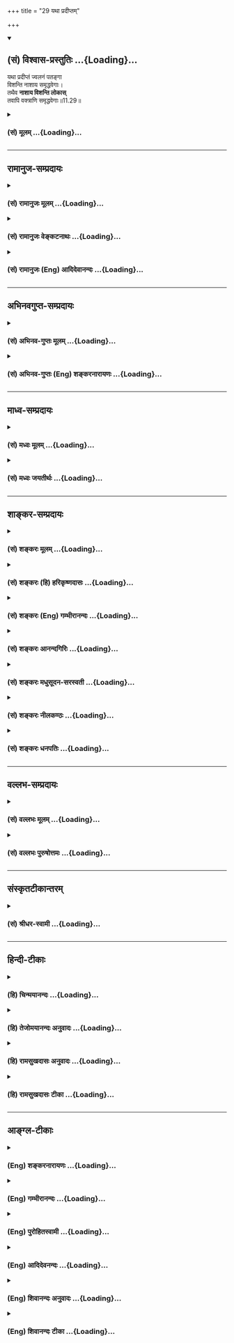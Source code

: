 +++
title = "29 यथा प्रदीप्तम्"

+++
<div class="js_include" newlevelforh1="2" title="(सं) विश्वास-प्रस्तुतिः" unfilled url="/purANam_vaiShNavam/mahAbhAratam/06-bhIShma-parva/03-bhagavad-gItA-parva/saMskRtam/vishvAsa-prastutiH/11_vishva-rUpa-darshana/29_yathA_pradIptam.md">
<details open><summary><h2>(सं) विश्वास-प्रस्तुतिः ...{Loading}...</h2></summary>

यथा प्रदीप्तं ज्वलनं पतङ्गा  
विशन्ति नाशाय समृद्धवेगाः।  
तथैव **नाशाय विशन्ति लोकास्**  
तवापि वक्त्राणि समृद्धवेगाः॥11.29॥
</details>
</div>
<div class="js_include collapsed" newlevelforh1="3" title="(सं) मूलम्" unfilled url="/purANam_vaiShNavam/mahAbhAratam/06-bhIShma-parva/03-bhagavad-gItA-parva/saMskRtam/mUlam/11_vishva-rUpa-darshana/29_yathA_pradIptam.md">
<details><summary><h3>(सं) मूलम् ...{Loading}...</h3></summary>

यथा प्रदीप्तं ज्वलनं पतङ्गा  
विशन्ति नाशाय समृद्धवेगाः।  
तथैव नाशाय विशन्ति लोका  
स्तवापि वक्त्राणि समृद्धवेगाः।।11.29।।
</details>
</div>


_________________
## रामानुज-सम्प्रदायः
<div class="js_include collapsed" newlevelforh1="3" title="(सं) रामानुजः मूलम्" unfilled url="/purANam_vaiShNavam/mahAbhAratam/06-bhIShma-parva/03-bhagavad-gItA-parva/saMskRtam/rAmAnujaH/mUlam/11_vishva-rUpa-darshana/29_yathA_pradIptam.md">
<details><summary><h3>(सं) रामानुजः मूलम् ...{Loading}...</h3></summary>

।।11.29।। एते राज**लोका बहवो नदीनाम्** अम्बुप्रवाहाः **समुद्रम्** इव
**प्रदीप्तज्वलनम्** इव च शलभाः **तव वक्त्राणि अभिविज्वलन्ति** स्वयम् एव
त्वरमाणा आत्म**नाशाय** विशन्ति।

</details>
</div>
<div class="js_include collapsed" newlevelforh1="3" title="(सं) रामानुजः वेङ्कटनाथः" unfilled url="/purANam_vaiShNavam/mahAbhAratam/06-bhIShma-parva/03-bhagavad-gItA-parva/saMskRtam/rAmAnujaH/venkaTanAthaH/11_vishva-rUpa-darshana/29_yathA_pradIptam.md">
<details><summary><h3>(सं) रामानुजः वेङ्कटनाथः ...{Loading}...</h3></summary>

।। 11.29त्वरमाणाः \[11।27\] इत्युक्तस्वव्यापारमूलविनाशत्वे; सर्वेषां
चैकस्मिन्नेवोपसंहारे तस्य चैकस्य
सर्वसंहारानुगुणसामान्याकारेणावस्थानमात्रे च दृष्टान्तद्वयं
श्लोकद्वयेनोच्यते -- यथेति। पाण्डवादीनां सर्वेषामपि
विनाशानभिधानाज्जगत्प्रतपन्तीत्येतावन्मात्रस्य चानन्तरमुक्तेःनरलोकवीराः
इत्युक्त एवार्थोलोकाः इत्युक्त इत्यभिप्रायेणएते राजलोका इति सङ्कलय्य
कथितम्। अम्बुवेगाः इत्यत्र वेगशब्दस्यात्र वेगवद्विषयत्वव्यञ्जनाय
प्रवाहशब्दः। पतङ्गशब्दस्यानेकार्थस्यात्र शकुन्तादिविषयत्वव्यावर्तनायशलभा
इत्युक्तम्। अभिविज्वलन्ति इति पदं पूर्वश्लोकस्थमपि
समनन्तरश्लोकगतज्वलनदृष्टान्तौपयिकमिति व्यञ्जनाय ज्वलनदृष्टान्तादनन्तरं
पठितम्। समृद्धवेगाः
इत्येतत्प्रागुक्तत्वरमाणपदसमानार्थमित्यभिप्रेत्यस्वयमेव त्वरमाणा
इत्युक्तम्। पतङ्गानां प्रदीपादिषु पक्षवेगादिभिर्नाशकत्वस्यापि
सम्भवात्तद्व्यवच्छेदःप्रदीप्तज्वलनम् इति वचनेन विवक्षित इति
व्यञ्जनायआत्मनाशायेत्युक्तम्। नदीप्रवाहस्य नाशो नाम
पृथग्भूतप्रवाहाकारत्यागः येन नदीप्रवाहव्यपदेशस्तस्मिन्नेव द्रव्ये
निवर्तते पतङ्गानां तु द्रव्यान्तरव्यपदेशयोग्यभस्मताद्यापत्तिरिति
प्रकारभेदप्रदर्शनाय दृष्टान्तद्वयाभिधानम्। यद्वा स्वेच्छया
निवर्तितुमशक्यमित्येवमभिप्रायः प्रवाहदृष्टान्तः तथाविधस्य विनाशस्य
स्वेच्छामूलव्यापारहेतुकत्वव्यञ्जनाय पतङ्गदृष्टान्तः। ईश्वरस्यापि च
सर्वप्रवेशेऽप्यपरिपूर्णत्वविवक्षया समुद्रनिदर्शनम्; सहसा विध्वंसनाय तु
ज्वलनोदाहरणम्।  
  

</details>
</div>
<div class="js_include collapsed" newlevelforh1="3" title="(सं) रामानुजः (Eng) आदिदेवानन्दः" unfilled url="/purANam_vaiShNavam/mahAbhAratam/06-bhIShma-parva/03-bhagavad-gItA-parva/saMskRtam/rAmAnujaH/english/AdidevAnandaH/11_vishva-rUpa-darshana/29_yathA_pradIptam.md">
<details><summary><h3>(सं) रामानुजः (Eng) आदिदेवानन्दः ...{Loading}...</h3></summary>

11.28 - 11.29 These innumerable kings rush to their destruction in Your flaming mouths, even as many torrents of rivers flow towards the ocean and moths rush into a blazing fire.

</details>
</div>


_________________
## अभिनवगुप्त-सम्प्रदायः
<div class="js_include collapsed" newlevelforh1="3" title="(सं) अभिनव-गुप्तः मूलम्" unfilled url="/purANam_vaiShNavam/mahAbhAratam/06-bhIShma-parva/03-bhagavad-gItA-parva/saMskRtam/abhinava-guptaH/mUlam/11_vishva-rUpa-darshana/29_yathA_pradIptam.md">
<details><summary><h3>(सं) अभिनव-गुप्तः मूलम् ...{Loading}...</h3></summary>

।।11.29।। No commentary.  
  

</details>
</div>
<div class="js_include collapsed" newlevelforh1="3" title="(सं) अभिनव-गुप्तः (Eng) शङ्करनारायणः" unfilled url="/purANam_vaiShNavam/mahAbhAratam/06-bhIShma-parva/03-bhagavad-gItA-parva/saMskRtam/abhinava-guptaH/english/shankaranArAyaNaH/11_vishva-rUpa-darshana/29_yathA_pradIptam.md">
<details><summary><h3>(सं) अभिनव-गुप्तः (Eng) शङ्करनारायणः ...{Loading}...</h3></summary>

11.29 Sri Abhinavagupta did not comment upon this sloka.

</details>
</div>


_________________
## माध्व-सम्प्रदायः
<div class="js_include collapsed" newlevelforh1="3" title="(सं) मध्वः मूलम्" unfilled url="/purANam_vaiShNavam/mahAbhAratam/06-bhIShma-parva/03-bhagavad-gItA-parva/saMskRtam/madhvaH/mUlam/11_vishva-rUpa-darshana/29_yathA_pradIptam.md">
<details><summary><h3>(सं) मध्वः मूलम् ...{Loading}...</h3></summary>

।।11.29।। Sri Madhvacharya did not comment on this sloka.,

</details>
</div>
<div class="js_include collapsed" newlevelforh1="3" title="(सं) मध्वः जयतीर्थः" unfilled url="/purANam_vaiShNavam/mahAbhAratam/06-bhIShma-parva/03-bhagavad-gItA-parva/saMskRtam/madhvaH/jayatIrthaH/11_vishva-rUpa-darshana/29_yathA_pradIptam.md">
<details><summary><h3>(सं) मध्वः जयतीर्थः ...{Loading}...</h3></summary>

।।11.29।। Sri Jayatirtha did not comment on this sloka.  
  

</details>
</div>


_________________
## शाङ्कर-सम्प्रदायः
<div class="js_include collapsed" newlevelforh1="3" title="(सं) शङ्करः मूलम्" unfilled url="/purANam_vaiShNavam/mahAbhAratam/06-bhIShma-parva/03-bhagavad-gItA-parva/saMskRtam/shankaraH/mUlam/11_vishva-rUpa-darshana/29_yathA_pradIptam.md">
<details><summary><h3>(सं) शङ्करः मूलम् ...{Loading}...</h3></summary>

।।11.29।। --,**यथा प्रदीप्तं ज्वलनम्** अग्निं **पतङ्गाः** पक्षिणः
**विशन्ति नाशाय** विनाशाय **समृद्धवेगाः** समृद्धः उद्भूतः वेगः गतिः
येषां ते समृद्धवेगाः; **तथैव नाशाय विशन्ति लोकाः** प्राणिनः **तवापि
वक्त्राणि समृद्धवेगाः**।। त्वं पुनः --,

</details>
</div>
<div class="js_include collapsed" newlevelforh1="3" title="(सं) शङ्करः (हि) हरिकृष्णदासः" unfilled url="/purANam_vaiShNavam/mahAbhAratam/06-bhIShma-parva/03-bhagavad-gItA-parva/saMskRtam/shankaraH/hindI/harikRShNadAsaH/11_vishva-rUpa-darshana/29_yathA_pradIptam.md">
<details><summary><h3>(सं) शङ्करः (हि) हरिकृष्णदासः ...{Loading}...</h3></summary>

।।11.29।। वे किसलिये और किस प्रकार प्रवेश कर रहे हैं; सो कहते हैं --,
जैसे पतंग -- पक्षीगण अपने नाशके लिये दौड़दौड़कर अत्यन्त वेगसे प्रदीप्त
अग्निमें प्रवेश करते हैं; वैसे ही ( ये सब ) प्राणी भी नष्ट होनेके लिये
दौड़दौड़कर अत्यन्त वेगके साथ आपके मुखोंमें प्रवेश कर रहे हैं। जिनका वेग
-- गति बढ़ी हुई हो; वे समृद्धवेग कहलाते हैं।  
  
,

</details>
</div>
<div class="js_include collapsed" newlevelforh1="3" title="(सं) शङ्करः (Eng) गम्भीरानन्दः" unfilled url="/purANam_vaiShNavam/mahAbhAratam/06-bhIShma-parva/03-bhagavad-gItA-parva/saMskRtam/shankaraH/english/gambhIrAnandaH/11_vishva-rUpa-darshana/29_yathA_pradIptam.md">
<details><summary><h3>(सं) शङ्करः (Eng) गम्भीरानन्दः ...{Loading}...</h3></summary>

11.29 Yatha, as; patangah, moths, flying insects; visanti, enter;
samrddha-vegah, with increased haste; into a pradiptam, glowing;
jvalanam, fire; nasaya, for destruction; tatha eva, in that very way; do
the lokah, creatures; visanti, enter into; tava, Your; vaktrani, mouths;
api, too; samrddha-vegah, with increased hurry; nasaya, for destruction.
You, again-

</details>
</div>
<div class="js_include collapsed" newlevelforh1="3" title="(सं) शङ्करः आनन्दगिरिः" unfilled url="/purANam_vaiShNavam/mahAbhAratam/06-bhIShma-parva/03-bhagavad-gItA-parva/saMskRtam/shankaraH/AnandagiriH/11_vishva-rUpa-darshana/29_yathA_pradIptam.md">
<details><summary><h3>(सं) शङ्करः आनन्दगिरिः ...{Loading}...</h3></summary>

।।11.29।। प्रवेशप्रयोजनं तत्प्रकारविशेषं चोदाहरणान्तरेण स्फोरयति -- **ते
किमर्थमित्यादिना।**

</details>
</div>
<div class="js_include collapsed" newlevelforh1="3" title="(सं) शङ्करः मधुसूदन-सरस्वती" unfilled url="/purANam_vaiShNavam/mahAbhAratam/06-bhIShma-parva/03-bhagavad-gItA-parva/saMskRtam/shankaraH/madhusUdana-sarasvatI/11_vishva-rUpa-darshana/29_yathA_pradIptam.md">
<details><summary><h3>(सं) शङ्करः मधुसूदन-सरस्वती ...{Loading}...</h3></summary>

।।11.29।। अबुद्धिपूर्वकप्रवेशे नदीवेगं दृष्टान्तमुक्त्वा
बुद्धिपूर्वकप्रवेशे दृष्टान्तमाह -- यथा प्रदीप्तमिति। यथा पतङ्गाः शलभाः
समृद्धवेगाः सन्तो बुद्धिपूर्वं प्रदीप्तं ज्वलनं विशन्ति नाशाय मरणायैव
तथैव नाशाय विशन्ति लोका एते दुर्योधनप्रभृतयः सर्वेऽपि तव वक्त्राणि
समृद्धवेगाः बुद्धिपूर्वमनायत्या।

</details>
</div>
<div class="js_include collapsed" newlevelforh1="3" title="(सं) शङ्करः नीलकण्ठः" unfilled url="/purANam_vaiShNavam/mahAbhAratam/06-bhIShma-parva/03-bhagavad-gItA-parva/saMskRtam/shankaraH/nIlakaNThaH/11_vishva-rUpa-darshana/29_yathA_pradIptam.md">
<details><summary><h3>(सं) शङ्करः नीलकण्ठः ...{Loading}...</h3></summary>

।।11.29।। बुद्धिपूर्वकमेव ते त्वद्वक्त्राणि प्रविशन्तीति सदृष्टान्तमाह --
**यथा प्रदीप्तमिति।**

</details>
</div>
<div class="js_include collapsed" newlevelforh1="3" title="(सं) शङ्करः धनपतिः" unfilled url="/purANam_vaiShNavam/mahAbhAratam/06-bhIShma-parva/03-bhagavad-gItA-parva/saMskRtam/shankaraH/dhanapatiH/11_vishva-rUpa-darshana/29_yathA_pradIptam.md">
<details><summary><h3>(सं) शङ्करः धनपतिः ...{Loading}...</h3></summary>

।।11.29।। अम्बुवेगाः समुद्रं विशन्ति नतु जलभावविनाशं प्राप्नुवन्ति। एते
तु नाशाय प्रविशन्तीत्यतो दृष्टान्तान्तरमाह। यथा प्रदीप्तमग्निं पतङ्गाः
क्षुद्रपक्षिविशेषाः समृद्धवेगा विनाशाय विशन्ति तथैव समृद्धवेगा लोकाः
प्राणिनः तवापि मुखानि विनाशाय विशन्ति।

</details>
</div>


_________________
## वल्लभ-सम्प्रदायः
<div class="js_include collapsed" newlevelforh1="3" title="(सं) वल्लभः मूलम्" unfilled url="/purANam_vaiShNavam/mahAbhAratam/06-bhIShma-parva/03-bhagavad-gItA-parva/saMskRtam/vallabhaH/mUlam/11_vishva-rUpa-darshana/29_yathA_pradIptam.md">
<details><summary><h3>(सं) वल्लभः मूलम् ...{Loading}...</h3></summary>

।।11.28 -- 11.29।। यथा नदीनामिति। अम्बुवेगाः समुद्रमिव ते
वक्त्राण्यभिमुखं तत्रैव चेमे नरलोकवीरा नाशाय विशन्ति।

</details>
</div>
<div class="js_include collapsed" newlevelforh1="3" title="(सं) वल्लभः पुरुषोत्तमः" unfilled url="/purANam_vaiShNavam/mahAbhAratam/06-bhIShma-parva/03-bhagavad-gItA-parva/saMskRtam/vallabhaH/puruShottamaH/11_vishva-rUpa-darshana/29_yathA_pradIptam.md">
<details><summary><h3>(सं) वल्लभः पुरुषोत्तमः ...{Loading}...</h3></summary>

  
  
।।11.29।। नदीदृष्टान्ते प्रकटतया नाशो न दृश्यत इति नाशार्थप्रवेशे
दृष्टान्तान्तरमाह -- यथेति। यथा पतङ्गाः सूक्ष्मकीटाः शलभाः
स्वपक्षवेगमदावलिप्ताः नाशाय मरणार्थं प्रदीप्यमानं ज्वलनमग्निं विशन्ति
तथैव समृद्धवेगाः मदावलिप्ता एते लोकाः पूर्वोक्ता नाशाय मरणाय तवापि
वक्त्राणि विशन्ति।  
  

</details>
</div>


_________________
## संस्कृतटीकान्तरम्
<div class="js_include collapsed" newlevelforh1="3" title="(सं) श्रीधर-स्वामी" unfilled url="/purANam_vaiShNavam/mahAbhAratam/06-bhIShma-parva/03-bhagavad-gItA-parva/saMskRtam/shrIdhara-svAmI/11_vishva-rUpa-darshana/29_yathA_pradIptam.md">
<details><summary><h3>(सं) श्रीधर-स्वामी ...{Loading}...</h3></summary>

।।11.29।। अवशत्वेन प्रवेशे नदीवेगो दृष्टान्त उक्तः। बुद्धिपूर्वकप्रवेशे
दृष्टान्तमाह **-- यथेति।** प्रदीप्तं ज्वलनमग्निं पतङ्गाः
सूक्ष्मपक्षिविशेषाः बुद्धिपूर्वकं समृद्धो वेगो येषां ते यथा नाशाय
मरणायैव विशन्ति तथैव लोका एते जना अपि तव मुखानि प्रविशन्ति।

</details>
</div>


_________________
## हिन्दी-टीकाः
<div class="js_include collapsed" newlevelforh1="3" title="(हि) चिन्मयानन्दः" unfilled url="/purANam_vaiShNavam/mahAbhAratam/06-bhIShma-parva/03-bhagavad-gItA-parva/hindI/chinmayAnandaH/11_vishva-rUpa-darshana/29_yathA_pradIptam.md">
<details><summary><h3>(हि) चिन्मयानन्दः ...{Loading}...</h3></summary>

।।11.29।। अव्यक्त से व्यक्त हुई सृष्टि के बीच की एकता को; समुद्र से
उत्पन्न हुई नदियों की उपमा के द्वारा अत्यन्त सुन्दर शैली द्वारा पूर्व
श्लोक में दर्शाया गया है। समुद्र से उत्पन्न होकर समस्त नदियां पुन उसी
में समा जाती हैं। कोई भी उपमा अपने आप में पूर्ण नहीं हो सकती है। नदियों
के दृष्टान्त में एक अपूर्णता यह रह जाती है कि नदी को स्वयं की चेतना नहीं
होने के कारण समुद्र मिलन में उसकी स्वेच्छा नहीं प्रदर्शित होती। कोई शंका
कर सकता है कि सम्भवत चेतन प्राणी अपने स्वतन्त्र विवेक के कारण अचेतन जल
के समान व्यवहार नहीं करेंगे। यहाँ यह दर्शाने के लिए कि जीवधारी प्राणी भी
अपने स्वभाव से विवश हुए मृत्यु के मुख की ओर बरबस खिंचे चले जाते हैं; यह
दृष्टान्त दिया गया है कि जैसे पतंगें अत्यन्त वेग से स्वनाश के लिए
प्रज्वलित अग्नि के मुख में प्रवेश करते हैं। व्यासजी को सम्पूर्ण प्रकृति
ही धर्मशास्त्र की खुली पुस्तक प्रतीत होती है। वे अनेक घटनाओं एवं
उदाहरणों के द्वारा इन्हीं मूलभूत तथ्यों को समझाते हैं कि अव्यक्त का
व्यक्त अवस्था में प्रक्षेपण ही सृष्टि की प्रक्रिया है; और व्यक्त का अपने
अव्यक्त स्वरूप में मिल जाना ही नाश या मृत्यु है। जब हम इस भयंकर या
राक्षसी प्रतीत होने वाली मृत्यु को यथार्थ दृष्टिकोण से समझने का प्रयत्न
करते हैं; तब वह छद्मवेष को त्यागकर अपने प्रसन्न और प्रफुल्ल मुख को
प्रकट,करती है। अर्जुन के मानसिक तनाव का मुख्य कारण यह था कि उसने
कुरुक्षेत्र की युद्धभूमि पर होने वाले बहुत बड़े नाश का शीघ्रतावश
त्रुटिपूर्ण मूल्यांकन कर लिया था। उसके उपचार का एकमात्र उपाय यही था कि
उसकी दृष्टि उस ऊँचाई तक उठाई जाये; जहाँ से वह; एक ही दृष्टिक्षेप में;
मृत्यु की इस अपरिहार्य प्रकृतिक घटना को देख और समझ सके। श्रीकृष्ण ने
उसका यही उपचार किया। किसी भी घटना का समीप से पूर्ण अध्ययन करने पर उसके
भयानक फनों के विषदन्त दूर हो जाते हैं जब मनुष्य की विवेकशील बुद्धि
अज्ञान से आवृत्त हो जाती है; केवल तभी उसके आसपास होने वाली घटनाएं उसका
गला घोंटकर उसे धराशायी कर देती हैं। जैसे नदियां समुद्र में तथा पतंगे
अग्नि के मुख में तेजी से प्रवेश करते हैं; वैसे ही सभी रूप अव्यक्त में
विलीन हो जाते हैं। मृत्यु की घटना को इस प्रकार समझ लेने पर मनुष्य उससे
भयमुक्त होकर अपने जीवन का सामना कर सकता है; क्योंकि उसके लिए सम्पूर्ण
जीवन का अर्थ परिवर्तनों की एक अखण्ड धारा हो जाती है। इसलिए; काल की
क्रीड़ा के रूप में मृत्यु एक डंकरहित घटना बन जाती है। अगले श्लोक में इस
मृत्यु को उसके सम्पूर्ण भयंकर सौन्दर्य के साथ गौरवान्वित किया गया है

</details>
</div>
<div class="js_include collapsed" newlevelforh1="3" title="(हि) तेजोमयानन्दः अनुवादः" unfilled url="/purANam_vaiShNavam/mahAbhAratam/06-bhIShma-parva/03-bhagavad-gItA-parva/hindI/tejomayAnandaH/anuvAdaH/11_vishva-rUpa-darshana/29_yathA_pradIptam.md">
<details><summary><h3>(हि) तेजोमयानन्दः अनुवादः ...{Loading}...</h3></summary>

।।11.29।। जैसे पतंगे अपने नाश के लिए प्रज्वलित अग्नि में अतिवेग से
प्रवेश करते हैं, वैसे ही ये लोग भी अपने नाश के लिए आपके मुखों में अतिवेग
से प्रवेश करते हैं।।

</details>
</div>
<div class="js_include collapsed" newlevelforh1="3" title="(हि) रामसुखदासः अनुवादः" unfilled url="/purANam_vaiShNavam/mahAbhAratam/06-bhIShma-parva/03-bhagavad-gItA-parva/hindI/rAmasukhadAsaH/anuvAdaH/11_vishva-rUpa-darshana/29_yathA_pradIptam.md">
<details><summary><h3>(हि) रामसुखदासः अनुवादः ...{Loading}...</h3></summary>

।।11.29।। जैसे पतंगे मोहवश अपना नाश करनेके लिये बड़े वेगसे दौड़ते हुए
प्रज्वलित अग्निमें प्रविष्ट होते हैं, ऐसे ही ये सब लोग भी मोहवश अपना नाश
करनेके लिये बड़े वेगसे दौड़ते हुए आपके मुखोंमें प्रविष्ट हो रहे हैं।

</details>
</div>
<div class="js_include collapsed" newlevelforh1="3" title="(हि) रामसुखदासः टीका" unfilled url="/purANam_vaiShNavam/mahAbhAratam/06-bhIShma-parva/03-bhagavad-gItA-parva/hindI/rAmasukhadAsaH/TIkA/11_vishva-rUpa-darshana/29_yathA_pradIptam.md">
<details><summary><h3>(हि) रामसुखदासः टीका ...{Loading}...</h3></summary>

।।11.29।।***व्याख्या--*यथा प्रदीप्तं ज्वलनं पतङ्गा विशन्ति नाशाय
समृद्धवेगाः--**जैसे हरी-हरी घासमें रहनेवाले पतंगे चातुर्मासकी अँधेरी
रात्रिमें कहींपर प्रज्वलित अग्नि देखते हैं, तो उसपर मुग्ध होकर (कि बहुत
सुन्दर प्रकाश मिल गया, हम इससे लाभ ले लेंगे, हमारा अँधेरा मिट जायगा)
उसकी तरफ बड़ी तेजीसे दौड़ते हैं। उनमेंसे कुछ तो प्रज्वलित अग्निमें
स्वाहा हो जाते हैं; कुछको अग्निकी थोड़ी-सी लपट लग जाती है तो उनका उड़ना
बंद हो जाता है और वे तड़पते रहते हैं। फिर भी उनकी लालसा उस अग्निकी तरफ
ही रहती है! यदि कोई पुरुष दया करके उस अग्निको बुझा देता है तो वे पंतगे
बड़े दुःखी हो जाते हैं कि उसने हमारेको बड़े लाभसे वञ्चित कर दिया!**तथैव
नाशाय विशन्ति लोकास्तवापि वक्त्राणि समुद्धवेगाः --**भोग भोगने और संग्रह
करनेमें ही तत्परतापूर्वक लगे रहना और मनमें भोगों और संग्रहका ही चिन्तन
होते रहना -- यह बढ़ा हुआ सांसारिक वेग है। ऐसे वेगवाले दुर्योधनादि
राजालोग पंतगोंकी तरह बड़ी तेजीसे कालचक्ररूप आपके मुखोंमें जा रहे हैं
अर्थात् पतनकी तरफ जा रहे हैं--चौरासी लाख योनियों और नरकोंकी तरफ जा रहे
हैं। तात्पर्य यह हुआ कि प्रायः मनुष्य सांसारिक भोग, सुख, आराम, मान, आदर
आदिको प्राप्त करनेके लिये रात-दिन दौड़ते हैं। उनको प्राप्त करनेमें उनका
अपमान होता है, निन्दा होती है, घाटा लगता है, चिन्ता होती है, अन्तःकरणमें
जलन होती है और जिस आयुके बलपर वे जी रहे हैं, वह आयु भी समाप्त होती जाती
है, फिर भी वे नाशवान् भोग और संग्रहकी प्राप्तिके लिये भीतरसे लालायित
रहते हैं **(टिप्पणी प₀ 593)**।  
  
***सम्बन्ध--***पीछेके दो श्लोकोंमें दो दृष्टान्तोंसे दोनों समुदायोंका
वर्णन करके अब सम्पूर्ण लोकोंका ग्रसन करते हुए विश्वरूप भगवान्के भयानक
रूपका वर्णन करते हैं।

</details>
</div>


_________________
## आङ्ग्ल-टीकाः
<div class="js_include collapsed" newlevelforh1="3" title="(Eng) शङ्करनारायणः" unfilled url="/purANam_vaiShNavam/mahAbhAratam/06-bhIShma-parva/03-bhagavad-gItA-parva/english/shankaranArAyaNaH/11_vishva-rUpa-darshana/29_yathA_pradIptam.md">
<details><summary><h3>(Eng) शङ्करनारायणः ...{Loading}...</h3></summary>

11.29. Just as with full speed, the moths enter into the flaming fire for their own destruction, in the same manner the worlds also do enter,
for their own destruction with full speed, into the mouths of Yours.

</details>
</div>
<div class="js_include collapsed" newlevelforh1="3" title="(Eng) गम्भीरानन्दः" unfilled url="/purANam_vaiShNavam/mahAbhAratam/06-bhIShma-parva/03-bhagavad-gItA-parva/english/gambhIrAnandaH/11_vishva-rUpa-darshana/29_yathA_pradIptam.md">
<details><summary><h3>(Eng) गम्भीरानन्दः ...{Loading}...</h3></summary>

11.29 As moths enter with increased haste into a glowing fire for destruction, in that very way do the creatures enter into Your mouths too, with increased hurry for destruction.

</details>
</div>
<div class="js_include collapsed" newlevelforh1="3" title="(Eng) पुरोहितस्वामी" unfilled url="/purANam_vaiShNavam/mahAbhAratam/06-bhIShma-parva/03-bhagavad-gItA-parva/english/purohitasvAmI/11_vishva-rUpa-darshana/29_yathA_pradIptam.md">
<details><summary><h3>(Eng) पुरोहितस्वामी ...{Loading}...</h3></summary>

11.29 As moths fly impetuously to the flame only to be killed, so these men rush into Thy mouths to court their own destruction.

</details>
</div>
<div class="js_include collapsed" newlevelforh1="3" title="(Eng) आदिदेवनन्दः" unfilled url="/purANam_vaiShNavam/mahAbhAratam/06-bhIShma-parva/03-bhagavad-gItA-parva/english/AdidevanandaH/11_vishva-rUpa-darshana/29_yathA_pradIptam.md">
<details><summary><h3>(Eng) आदिदेवनन्दः ...{Loading}...</h3></summary>

11.29 As moths rush swiftly into a blazing fire to their destruction, so do these men swiftly rush into Your mouths to meet their destruction.

</details>
</div>
<div class="js_include collapsed" newlevelforh1="3" title="(Eng) शिवानन्दः अनुवादः" unfilled url="/purANam_vaiShNavam/mahAbhAratam/06-bhIShma-parva/03-bhagavad-gItA-parva/english/shivAnandaH/anuvAdaH/11_vishva-rUpa-darshana/29_yathA_pradIptam.md">
<details><summary><h3>(Eng) शिवानन्दः अनुवादः ...{Loading}...</h3></summary>

11.29 As moths hurriedly rush into a blazing fire for (their own)
destruction, so also these creatures hurriedly rush into Thy mouths for
(their own) destruction.

</details>
</div>
<div class="js_include collapsed" newlevelforh1="3" title="(Eng) शिवानन्दः टीका" unfilled url="/purANam_vaiShNavam/mahAbhAratam/06-bhIShma-parva/03-bhagavad-gItA-parva/english/shivAnandaH/TIkA/11_vishva-rUpa-darshana/29_yathA_pradIptam.md">
<details><summary><h3>(Eng) शिवानन्दः टीका ...{Loading}...</h3></summary>

11.29 यथा as; प्रदीप्तम् blazing; ज्वलनम् fire; पतङ्गाः moths; विशन्ति
enter; नाशाय to destruction; समृद्धवेगाः with ickened speed; तथा so; एव
only; नाशाय to destruction; विशन्ति enter; लोकाः creatures; तव Thy; अपि
also; वक्त्राणि mouths; समृद्धवेगाः with ickened speed.No Commentary.

</details>
</div>
